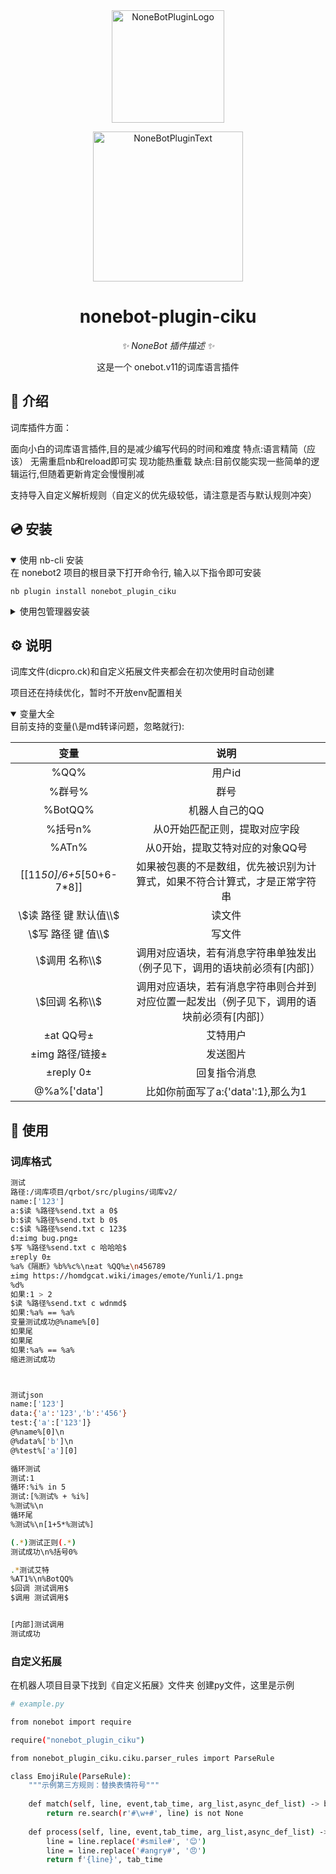 <div align="center">
  <a href="https://v2.nonebot.dev/store"><img src="https://github.com/A-kirami/nonebot-plugin-template/blob/resources/nbp_logo.png" width="180" height="180" alt="NoneBotPluginLogo"></a>
  <br>
  <p><img src="https://github.com/A-kirami/nonebot-plugin-template/blob/resources/NoneBotPlugin.svg" width="240" alt="NoneBotPluginText"></p>
</div>

<div align="center">

# nonebot-plugin-ciku

_✨ NoneBot 插件描述 ✨_

这是一个 onebot.v11的词库语言插件
</div>

## 📖 介绍

词库插件方面：

面向小白的词库语言插件,目的是减少编写代码的时间和难度 特点:语言精简（应该） 无需重启nb和reload即可实
现功能热重载 缺点:目前仅能实现一些简单的逻辑运行,但随着更新肯定会慢慢削减

支持导入自定义解析规则（自定义的优先级较低，请注意是否与默认规则冲突）

## 💿 安装

<details open>
<summary>使用 nb-cli 安装</summary>
在 nonebot2 项目的根目录下打开命令行, 输入以下指令即可安装

    nb plugin install nonebot_plugin_ciku

</details>

<details>
<summary>使用包管理器安装</summary>
在 nonebot2 项目的插件目录下, 打开命令行, 根据你使用的包管理器, 输入相应的安装命令

<details>
<summary>pip</summary>

    pip install nonebot_plugin_ciku
</details>

打开 nonebot2 项目根目录下的 `pyproject.toml` 文件, 在 `[tool.nonebot]` 部分追加写入

    plugins = ["nonebot_plugin_ciku"]

</details>

## ⚙️ 说明

词库文件(dicpro.ck)和自定义拓展文件夹都会在初次使用时自动创建

项目还在持续优化，暂时不开放env配置相关

<details open>
<summary>变量大全</summary>
目前支持的变量(\是md转译问题，忽略就行):

| 变量 | 说明 |
|:-----:|:----:|
| %QQ% | 用户id |
| %群号% | 群号 |
| %BotQQ% | 机器人自己的QQ |
| %括号n% | 从0开始匹配正则，提取对应字段 |
| %ATn% | 从0开始，提取艾特对应的对象QQ号 |
| [[11*50]/6+5*[50+6-7*8]] | 如果被包裹的不是数组，优先被识别为计算式，如果不符合计算式，才是正常字符串 |
| \\$读 路径 键 默认值\\$ | 读文件 |
| \\$写 路径 键 值\\$ | 写文件 |
| \\$调用 名称\\$| 调用对应语块，若有消息字符串单独发出（例子见下，调用的语块前必须有[内部]） |
| \\$回调 名称\\$ | 调用对应语块，若有消息字符串则合并到对应位置一起发出（例子见下，调用的语块前必须有[内部]） |
| ±at QQ号± | 艾特用户 |
| ±img 路径/链接± | 发送图片 |
| ±reply 0± | 回复指令消息 |
| @%a%['data'] | 比如你前面写了a:{'data':1},那么为1 |

</details>

## 🎉 使用
### 词库格式
```bash
测试
路径:/词库项目/qrbot/src/plugins/词库v2/
name:['123']
a:$读 %路径%send.txt a 0$
b:$读 %路径%send.txt b 0$
c:$读 %路径%send.txt c 123$
d:±img bug.png±
$写 %路径%send.txt c 哈哈哈$
±reply 0±
%a%《隔断》%b%%c%\n±at %QQ%±\n456789
±img https://homdgcat.wiki/images/emote/Yunli/1.png±
%d%
如果:1 > 2
$读 %路径%send.txt c wdnmd$
如果:%a% == %a%
变量测试成功@%name%[0]
如果尾
如果尾
如果:%a% == %a%
缩进测试成功



测试json
name:['123']
data:{'a':'123','b':'456'}
test:{'a':['123']}
@%name%[0]\n
@%data%['b']\n
@%test%['a'][0]

循环测试
测试:1
循环:%i% in 5
测试:[%测试% + %i%]
%测试%\n
循环尾
%测试%\n[1+5*%测试%]

(.*)测试正则(.*)
测试成功\n%括号0%

.*测试艾特
%AT1%\n%BotQQ%
$回调 测试调用$
$调用 测试调用$


[内部]测试调用
测试成功
```

### 自定义拓展

在机器人项目目录下找到《自定义拓展》文件夹
创建py文件，这里是示例

```bash
# example.py

from nonebot import require

require("nonebot_plugin_ciku")

from nonebot_plugin_ciku.ciku.parser_rules import ParseRule

class EmojiRule(ParseRule):
    """示例第三方规则：替换表情符号"""
    
    def match(self, line, event,tab_time, arg_list,async_def_list) -> bool:
        return re.search(r'#\w+#', line) is not None
    
    def process(self, line, event,tab_time, arg_list,async_def_list) -> str:
        line = line.replace('#smile#', '😊')
        line = line.replace('#angry#', '😠')
        return f'{line}', tab_time

```